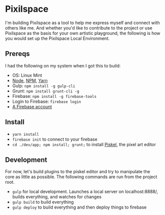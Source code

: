 # Pixilspace
I'm building Pixilspace as a tool to help me express myself and connect with others like me. And whether you'd like to contribute to the project or use Pixilspace as the basis for your own artistic playground, the following is how you would set up the Pixilspace Local Environment.

## Prereqs
I had the following on my system when I got this to build:
- OS: Linux Mint
- [Node](https://nodejs.org/en/download/), [NPM](https://docs.npmjs.com/getting-started/installing-node), [Yarn](https://yarnpkg.com/lang/en/docs/install/)
- Gulp: `npm install -g gulp-cli`
- Grunt: `npm install grunt-cli -g`
- Firebase: `npm install -g firebase-tools`
- Login to Firebase: `firebase login`
- [A Firebase account](https://firebase.google.com)

## Install
- `yarn install`
- `firebase init` to connect to your firebase
- `cd ./dev/app; npm install; grunt;` to install [Piskel](http://www.piskelapp.com/), the pixel art editor

## Development
For now, let's build plugins to the piskel editor and try to manipulate the core as little as possible. The following commands are run from the project root.

- `gulp` for local development. Launches a local server on localhost:8888/, builds everything, and watches for changes
- `gulp build` to build everything
- `gulp deploy` to build everything and then deploy things to firebase

